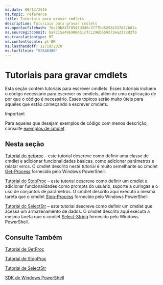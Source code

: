 ```yaml
---
ms.date: 09/13/2016
ms.topic: reference
title: Tutoriais para gravar cmdlets
description: Tutoriais para gravar cmdlets
ms.openlocfilehash: 7ec20b845f8547d346c3777bd52984337d37b83a
ms.sourcegitcommit: ba7315a496986451cfc1296b659d73ea2373d3f0
ms.translationtype: MT
ms.contentlocale: pt-BR
ms.lasthandoff: 12/10/2020
ms.locfileid: "92646380"
---
```

# <a name="tutorials-for-writing-cmdlets"></a>Tutoriais para gravar cmdlets

Esta seção contém tutoriais para escrever cmdlets. Esses tutoriais incluem o código necessário para escrever os cmdlets, além de uma explicação de por que o código é necessário. Esses tópicos serão muito úteis para aqueles que estão começando a escrever cmdlets.

> [!IMPORTANT]
> Para aqueles que desejam exemplos de código com menos descrição, consulte [exemplos de cmdlet](./cmdlet-samples.md).

## <a name="in-this-section"></a>Nesta seção

[Tutorial do getproc](./getproc-tutorial.md) – este tutorial descreve como definir uma classe de cmdlet e adicionar funcionalidades básicas, como adicionar parâmetros e relatar erros. O cmdlet descrito neste tutorial é muito semelhante ao cmdlet [Get-Process](/powershell/module/Microsoft.PowerShell.Management/Get-Process) fornecido pelo Windows PowerShell.

[Tutorial do StopProc](./stopproc-tutorial.md) – este tutorial descreve como definir um cmdlet e adicionar funcionalidades como prompts do usuário, suporte a curingas e o uso de conjuntos de parâmetros. O cmdlet descrito aqui executa a mesma tarefa que o cmdlet [Stop-Process](/powershell/module/Microsoft.PowerShell.Management/Stop-Process) fornecido pelo Windows PowerShell.

[Tutorial do SelectStr](./selectstr-tutorial.md) – este tutorial descreve como definir um cmdlet que acessa um armazenamento de dados. O cmdlet descrito aqui executa a mesma tarefa que o cmdlet [Select-String](/powershell/module/microsoft.powershell.utility/select-string) fornecido pelo Windows PowerShell.

## <a name="see-also"></a>Consulte Também

[Tutorial de GetProc](./getproc-tutorial.md)

[Tutorial de StopProc](./stopproc-tutorial.md)

[Tutorial de SelectStr](./selectstr-tutorial.md)

[SDK do Windows PowerShell](../windows-powershell-reference.md)
